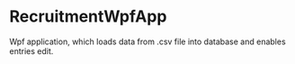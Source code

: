 # RecruitmentWpfApp
 
Wpf application, which loads data from .csv file into database and enables entries edit. 